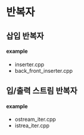 # 반복자

## 삽입 반복자
#### example
* inserter.cpp
* back_front_inserter.cpp
## 입/출력 스트림 반복자
#### example
* ostream_iter.cpp
* istrea_iter.cpp



